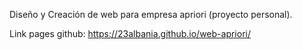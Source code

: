 Diseño y Creación de web para empresa apriori (proyecto personal).

Link pages github: https://23albania.github.io/web-apriori/ 
